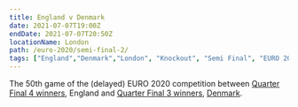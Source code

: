 ```yaml
---
title: England v Denmark
date: 2021-07-07T19:00Z
endDate: 2021-07-07T20:50Z
locationName: London
path: /euro-2020/semi-final-2/
tags: ["England","Denmark","London", "Knockout", "Semi Final", "EURO 2020"]
---
```


The 50th game of the (delayed) EURO 2020 competition between [Quarter Final 4 winners](/euro-2020/quarter-final-4), England and [Quarter Final 3 winners](/euro-2020/quarter-final-3), [Denmark](/denmark).